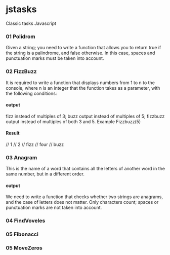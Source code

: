 # jstasks
Classic tasks Javascript


### 01 Polidrom

Given a string; you need to write a function that allows you to return true if the string is a palindrome, 
and false otherwise. In this case, spaces and punctuation marks must be taken into account.

### 02 FizzBuzz
It is required to write a function that displays numbers from 1 to n to the console, 
where n is an integer that the function takes as a parameter, with the following conditions:

#### output

fizz instead of multiples of 3;
buzz output instead of multiples of 5;
fizzbuzz output instead of multiples of both 3 and 5.
Example
Fizzbuzz(5)

#### Result
// 1
// 2
// fizz
// four
// buzz



### 03 Anagram
This is the name of a word that contains all the letters of another word in the same number, but in a different order.

#### output
We need to write a function that checks whether two strings are anagrams, and the case of letters does not matter. 
Only characters count; spaces or punctuation marks are not taken into account.

### 04 FindVoveles

### 05 Fibonacci

### 05 MoveZeros

